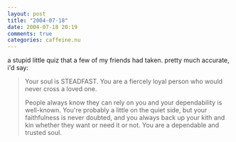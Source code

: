 ```yaml
---
layout: post
title: "2004-07-18"
date: 2004-07-18 20:19
comments: true
categories: caffeine.nu
---
```

a stupid little quiz that a few of my friends had taken.  pretty much accurate, i'd say:

> Your soul is STEADFAST. You are a fiercely loyal person who would never cross a loved one.
> 
> People always know they can rely on you and your dependability is well-known. You're probably a little on the quiet side, but your faithfulness is never doubted, and you always back up your kith and kin whether they want or need it or not. You are a dependable and trusted soul.
